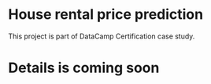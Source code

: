 # House rental price prediction
 
This project is part of DataCamp Certification case study.

# Details is coming soon